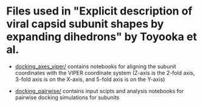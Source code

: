 # Files used in "Explicit description of viral capsid subunit shapes by expanding dihedrons" by Toyooka et al.

- [docking_axes_viper/](https://github.com/matsunagalab/capsid/tree/main/docking_axes_viper) contains notebooks for aligning the subunit coordinates with the VIPER coordinate system (Z-axis is the 2-fold axis, 3-fold axis is on the X-axis, and 5-fold axis is on the Y-axis)

- [docking_pairwise/](https://github.com/matsunagalab/capsid/tree/main/docking_pairwise) contains input scipts and analysis notebooks for pairwise docking simulations for subunits

